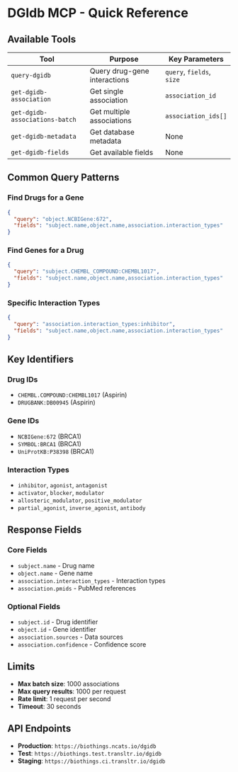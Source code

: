 # DGIdb MCP - Quick Reference

## Available Tools

| Tool | Purpose | Key Parameters |
|------|---------|----------------|
| `query-dgidb` | Query drug-gene interactions | `query`, `fields`, `size` |
| `get-dgidb-association` | Get single association | `association_id` |
| `get-dgidb-associations-batch` | Get multiple associations | `association_ids[]` |
| `get-dgidb-metadata` | Get database metadata | None |
| `get-dgidb-fields` | Get available fields | None |

## Common Query Patterns

### Find Drugs for a Gene
```json
{
  "query": "object.NCBIGene:672",
  "fields": "subject.name,object.name,association.interaction_types"
}
```

### Find Genes for a Drug
```json
{
  "query": "subject.CHEMBL_COMPOUND:CHEMBL1017",
  "fields": "subject.name,object.name,association.interaction_types"
}
```

### Specific Interaction Types
```json
{
  "query": "association.interaction_types:inhibitor",
  "fields": "subject.name,object.name,association.interaction_types"
}
```

## Key Identifiers

### Drug IDs
- `CHEMBL.COMPOUND:CHEMBL1017` (Aspirin)
- `DRUGBANK:DB00945` (Aspirin)

### Gene IDs
- `NCBIGene:672` (BRCA1)
- `SYMBOL:BRCA1` (BRCA1)
- `UniProtKB:P38398` (BRCA1)

### Interaction Types
- `inhibitor`, `agonist`, `antagonist`
- `activator`, `blocker`, `modulator`
- `allosteric_modulator`, `positive_modulator`
- `partial_agonist`, `inverse_agonist`, `antibody`

## Response Fields

### Core Fields
- `subject.name` - Drug name
- `object.name` - Gene name
- `association.interaction_types` - Interaction types
- `association.pmids` - PubMed references

### Optional Fields
- `subject.id` - Drug identifier
- `object.id` - Gene identifier
- `association.sources` - Data sources
- `association.confidence` - Confidence score

## Limits
- **Max batch size**: 1000 associations
- **Max query results**: 1000 per request
- **Rate limit**: 1 request per second
- **Timeout**: 30 seconds

## API Endpoints
- **Production**: `https://biothings.ncats.io/dgidb`
- **Test**: `https://biothings.test.transltr.io/dgidb`
- **Staging**: `https://biothings.ci.transltr.io/dgidb`